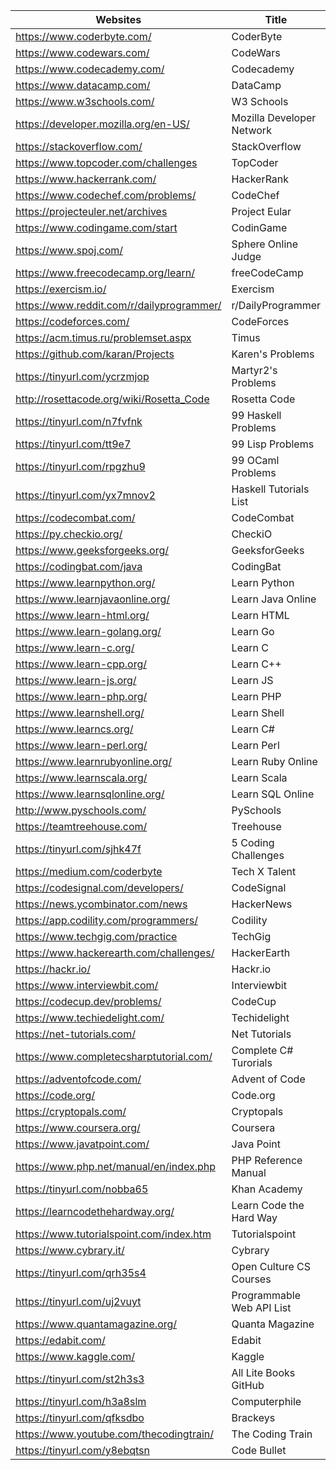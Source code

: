 |Websites                                   |Title                    |Tags|
|-------------------------------------------|-------------------------|----|
|https://www.coderbyte.com/                 |CoderByte               |
|https://www.codewars.com/                  |CodeWars                 |
|https://www.codecademy.com/                |Codecademy               |
|https://www.datacamp.com/                  |DataCamp                 |
|https://www.w3schools.com/                 |W3 Schools               |
|https://developer.mozilla.org/en-US/       |Mozilla Developer Network|
|https://stackoverflow.com/                 |StackOverflow            |
|https://www.topcoder.com/challenges        |TopCoder                 |
|https://www.hackerrank.com/                |HackerRank               |
|https://www.codechef.com/problems/         |CodeChef                 |
|https://projecteuler.net/archives          |Project Eular            |
|https://www.codingame.com/start            |CodinGame                |
|https://www.spoj.com/                      |Sphere Online Judge      |
|https://www.freecodecamp.org/learn/        |freeCodeCamp             |
|https://exercism.io/                       |Exercism                 |
|https://www.reddit.com/r/dailyprogrammer/  |r/DailyProgrammer        |
|https://codeforces.com/                    |CodeForces               |
|https://acm.timus.ru/problemset.aspx       |Timus                    |
|https://github.com/karan/Projects          |Karen's Problems         |
|https://tinyurl.com/ycrzmjop               |Martyr2's Problems       |
|http://rosettacode.org/wiki/Rosetta_Code   |Rosetta Code             |
|https://tinyurl.com/n7fvfnk                |99 Haskell Problems      |
|https://tinyurl.com/tt9e7                  |99 Lisp Problems         |
|https://tinyurl.com/rpgzhu9                |99 OCaml Problems        |
|https://tinyurl.com/yx7mnov2               |Haskell Tutorials List   |
|https://codecombat.com/                    |CodeCombat               |
|https://py.checkio.org/                    |CheckiO                  |
|https://www.geeksforgeeks.org/             |GeeksforGeeks            |
|https://codingbat.com/java                 |CodingBat                |
|https://www.learnpython.org/               |Learn Python             |
|https://www.learnjavaonline.org/           |Learn Java Online        |
|https://www.learn-html.org/                |Learn HTML               |
|https://www.learn-golang.org/              |Learn Go                 |
|https://www.learn-c.org/                   |Learn C                  |
|https://www.learn-cpp.org/                 |Learn C++                |
|https://www.learn-js.org/                  |Learn JS                 |
|https://www.learn-php.org/                 |Learn PHP                |
|https://www.learnshell.org/                |Learn Shell              |
|https://www.learncs.org/                   |Learn C#                 |
|https://www.learn-perl.org/                |Learn Perl               |
|https://www.learnrubyonline.org/           |Learn Ruby Online        |
|https://www.learnscala.org/                |Learn Scala              |
|https://www.learnsqlonline.org/            |Learn SQL Online         |
|http://www.pyschools.com/                  |PySchools                |
|https://teamtreehouse.com/                 |Treehouse                |
|https://tinyurl.com/sjhk47f                |5 Coding Challenges      |
|https://medium.com/coderbyte               |Tech X Talent            |
|https://codesignal.com/developers/         |CodeSignal               |
|https://news.ycombinator.com/news          |HackerNews               |
|https://app.codility.com/programmers/      |Codility                 |
|https://www.techgig.com/practice           |TechGig                  |
|https://www.hackerearth.com/challenges/    |HackerEarth              |
|https://hackr.io/                          |Hackr.io                 |
|https://www.interviewbit.com/              |Interviewbit             |
|https://codecup.dev/problems/              |CodeCup                  |
|https://www.techiedelight.com/             |Techidelight             |
|https://net-tutorials.com/                 |Net Tutorials            |
|https://www.completecsharptutorial.com/    |Complete C# Turorials    |
|https://adventofcode.com/                  |Advent of Code           |
|https://code.org/                          |Code.org                 |
|https://cryptopals.com/                    |Cryptopals               |
|https://www.coursera.org/                  |Coursera                 |
|https://www.javatpoint.com/                |Java Point               |
|https://www.php.net/manual/en/index.php    |PHP Reference Manual     |
|https://tinyurl.com/nobba65                |Khan Academy             |
|https://learncodethehardway.org/           |Learn Code the Hard Way  |
|https://www.tutorialspoint.com/index.htm   |Tutorialspoint           |
|https://www.cybrary.it/                    |Cybrary                  |
|https://tinyurl.com/qrh35s4                |Open Culture CS Courses  |
|https://tinyurl.com/uj2vuyt                |Programmable Web API List|
|https://www.quantamagazine.org/            |Quanta Magazine          |
|https://edabit.com/                        |Edabit                   |
|https://www.kaggle.com/                    |Kaggle                   |
|https://tinyurl.com/st2h3s3                |All Lite Books GitHub    |
|https://tinyurl.com/h3a8slm                |Computerphile            |
|https://tinyurl.com/qfksdbo                |Brackeys                 |
|https://www.youtube.com/thecodingtrain/    |The Coding Train         |
|https://tinyurl.com/y8ebqtsn               |Code Bullet              |

